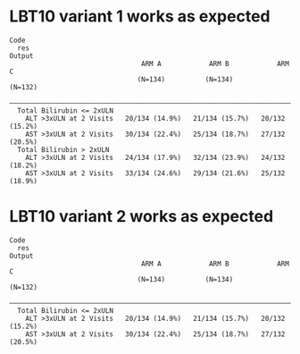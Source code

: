 # LBT10 variant 1 works as expected

    Code
      res
    Output
                                     ARM A            ARM B            ARM C     
                                    (N=134)          (N=134)          (N=132)    
      ———————————————————————————————————————————————————————————————————————————
      Total Bilirubin <= 2xULN                                                   
        ALT >3xULN at 2 Visits   20/134 (14.9%)   21/134 (15.7%)   20/132 (15.2%)
        AST >3xULN at 2 Visits   30/134 (22.4%)   25/134 (18.7%)   27/132 (20.5%)
      Total Bilirubin > 2xULN                                                    
        ALT >3xULN at 2 Visits   24/134 (17.9%)   32/134 (23.9%)   24/132 (18.2%)
        AST >3xULN at 2 Visits   33/134 (24.6%)   29/134 (21.6%)   25/132 (18.9%)

# LBT10 variant 2 works as expected

    Code
      res
    Output
                                     ARM A            ARM B            ARM C     
                                    (N=134)          (N=134)          (N=132)    
      ———————————————————————————————————————————————————————————————————————————
      Total Bilirubin <= 2xULN                                                   
        ALT >3xULN at 2 Visits   20/134 (14.9%)   21/134 (15.7%)   20/132 (15.2%)
        AST >3xULN at 2 Visits   30/134 (22.4%)   25/134 (18.7%)   27/132 (20.5%)

